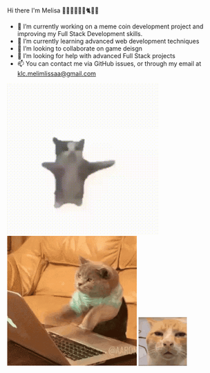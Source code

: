 Hi there I'm Melisa 💁‍♀👩‍💻🛵🤸🐈🌸👋

- 🔭 I’m currently working on a meme coin development project and improving my Full Stack Development skills.                                                              
- 🌱 I’m currently learning advanced web development techniques
- 👯 I’m looking to collaborate on game deisgn 
- 🤔 I’m looking for help with advanced Full Stack projects  
- 📫 You can contact me via GitHub issues, or through my email at klc.melimlissaa@gmail.com

![Morning](baby-cat-dancing-png.gif)
![Noon](cat-computer.gif)
![Night](cat-annoyed.gif)
